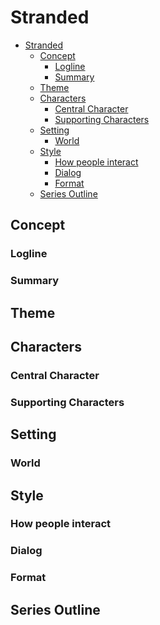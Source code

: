 # Stranded

<!--ts-->
   * [Stranded](#stranded)
      * [Concept](#concept)
         * [Logline](#logline)
         * [Summary](#summary)
      * [Theme](#theme)
      * [Characters](#characters)
         * [Central Character](#central-character)
         * [Supporting Characters](#supporting-characters)
      * [Setting](#setting)
         * [World](#world)
      * [Style](#style)
         * [How people interact](#how-people-interact)
         * [Dialog](#dialog)
         * [Format](#format)
      * [Series Outline](#series-outline)

<!-- Added by: merovex, at:  -->

<!--te-->

## Concept

### Logline

### Summary

## Theme

## Characters

### Central Character

### Supporting Characters

## Setting

### World

## Style

### How people interact

### Dialog

### Format

## Series Outline

